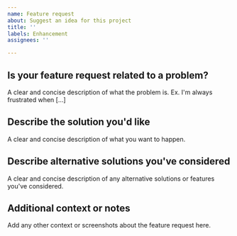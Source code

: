 ```yaml
---
name: Feature request
about: Suggest an idea for this project
title: ''
labels: Enhancement
assignees: ''

---
```


## Is your feature request related to a problem?
A clear and concise description of what the problem is. Ex. I'm always frustrated when [...]

## Describe the solution you'd like
A clear and concise description of what you want to happen.

## Describe alternative solutions you've considered
A clear and concise description of any alternative solutions or features you've considered.

## Additional context or notes
Add any other context or screenshots about the feature request here.
